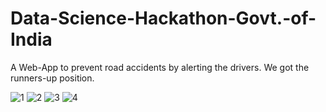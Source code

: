 # Data-Science-Hackathon-Govt.-of-India
A Web-App to prevent road accidents by alerting the drivers. We got the runners-up position.

![1](https://user-images.githubusercontent.com/24243687/33122341-f5125016-cf9c-11e7-857b-259a2e1cffbe.JPG)
![2](https://user-images.githubusercontent.com/24243687/33122342-f59f066e-cf9c-11e7-8179-f1d6dd4ae6eb.JPG)
![3](https://user-images.githubusercontent.com/24243687/33122344-f6069798-cf9c-11e7-93b7-a7ce34a5c366.JPG)
![4](https://user-images.githubusercontent.com/24243687/33122345-f68de1c6-cf9c-11e7-98a9-94a7eaa5d3dd.JPG)

